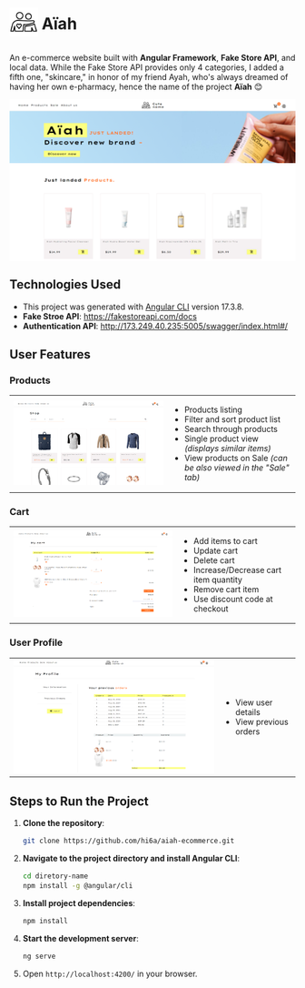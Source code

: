 # <img src="./src/assets/hug.png" alt="Logo" width="50" style="vertical-align: middle; margin-bottom:10px"/> Aïah

An e-commerce website built with **Angular Framework**, **Fake Store API**, and local data. While the Fake Store API provides only 4 categories, I added a fifth one, "skincare," in honor of my friend Ayah, who's always dreamed of having her own e-pharmacy, hence the name of the project **Aïah** 😊

<div style="text-align: center;">
  <img src="./src/assets/aiah 2.png" alt="Home Page" width="800px" style="display:block; margin: 0 auto;"/>
</div>

## Technologies Used

- This project was generated with [Angular CLI](https://github.com/angular/angular-cli) version 17.3.8.
- **Fake Stroe API**: https://fakestoreapi.com/docs
- **Authentication API**: http://173.249.40.235:5005/swagger/index.html#/

## User Features

### Products

<table>
  <tr>
    <td>
      <img src="./src/assets/aiah products.png" alt="Products Page" width="700px" style="display:inline;"/>
    </td>
    <td >
      <ul>
        <li>Products listing</li>
        <li>Filter and sort product list</li>
        <li>Search through products</li>
        <li>Single product view <em>(displays similar items)</em></li>
        <li>View products on Sale <em>(can be also viewed in the "Sale" tab)</em></li>
      </ul>
    </td>
  </tr>
</table>

### Cart

<table>
  <tr>
    <td>
      <img src="./src/assets/aiah cart.png" alt="Cart Page" width="700px" style="display:inline;"/>
    </td>
    <td >
      <ul>
        <li>Add items to cart</li>
        <li>Update cart</li>
        <li>Delete cart</li>
        <li>Increase/Decrease cart item quantity</li>
        <li>Remove cart item</li>
        <li>Use discount code at checkout</li>
      </ul>
    </td>
  </tr>
</table>

### User Profile

<table>
  <tr>
    <td>
      <img src="./src/assets/aiah profile.png" alt="Profile Page" width="700px" style="display:inline;"/>
    </td>
    <td >
      <ul>
        <li>View user details</li>
        <li>View previous orders</li>
      </ul>
    </td>
  </tr>
</table>

## Steps to Run the Project

1. **Clone the repository**:
   ```bash
   git clone https://github.com/hi6a/aiah-ecommerce.git
   ```
2. **Navigate to the project directory and install Angular CLI**:

   ```bash
   cd diretory-name
   npm install -g @angular/cli
   ```

3. **Install project dependencies**:

   ```bash
   npm install
   ```

4. **Start the development server**:

   ```bash
   ng serve
   ```

5. Open `http://localhost:4200/` in your browser.
